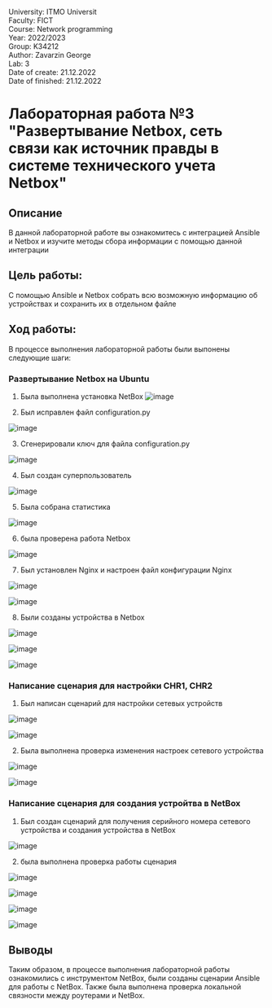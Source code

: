 University: ITMO Universit </br>
Faculty: FICT</br>
Course: Network programming</br>
Year: 2022/2023</br>
Group: K34212</br>
Author: Zavarzin George </br>
Lab: 3</br>
Date of create: 21.12.2022</br>
Date of finished: 21.12.2022</br>

# Лабораторная работа №3 "Развертывание Netbox, сеть связи как источник правды в системе технического учета Netbox"

## Описание
   В данной лабораторной работе вы ознакомитесь с интеграцией Ansible и Netbox и изучите методы сбора информации с помощью данной интеграции
   
## Цель работы: 
С помощью Ansible и Netbox собрать всю возможную информацию об устройствах и сохранить их в отдельном файле

## Ход работы:
В процессе выполнения лабораторной работы были выпонены следующие шаги:

  ### Развертывание Netbox на Ubuntu
  
  1. Была выполнена установка NetBox
![image](https://user-images.githubusercontent.com/60888284/209010972-936b7970-8747-422b-a22e-5f4341da85bb.png)

2. Был исправлен файл configuration.py

![image](https://user-images.githubusercontent.com/60888284/209011012-b0d53347-3c0b-484d-9b9e-888be19d6674.png)

3. Сгенерировали ключ для файла configuration.py

![image](https://user-images.githubusercontent.com/60888284/209011074-2e4fa739-484a-4431-92b0-4e13df1a4c53.png)

4. Был создан суперпользователь 

![image](https://user-images.githubusercontent.com/60888284/209011140-0644410d-facc-4d85-a13f-0b4c7bc8b543.png)

5. Была собрана статистика 

![image](https://user-images.githubusercontent.com/60888284/209011223-a0aeb600-2d86-472b-96b3-926c51fda04a.png)

6. была проверена работа Netbox

![image](https://user-images.githubusercontent.com/60888284/209011287-990ec86b-de20-4d5c-b6a6-e32079b13829.png)

7. Был установлен Nginx и настроен файл конфигурации Nginx

![image](https://user-images.githubusercontent.com/60888284/209011447-952a8fb0-5925-45be-8e38-f20b5d2b0bd3.png)

![image](https://user-images.githubusercontent.com/60888284/209011470-682003c3-7591-4c4e-9f32-c5d9d2db2336.png)

8. Были созданы устройства в Netbox 

![image](https://user-images.githubusercontent.com/60888284/209011528-78168ebd-5b6d-46e4-8bf0-2f241b87f0d4.png)

![image](https://user-images.githubusercontent.com/60888284/209011541-20f01d25-5472-4f1a-a78e-cfe4a0490fcd.png)

![image](https://user-images.githubusercontent.com/60888284/209011556-affbd25c-47fb-44d4-b987-21158b6c1785.png)

### Написание сценария для настройки CHR1, CHR2

1. Был написан сценарий для настройки сетевых устройств

![image](https://user-images.githubusercontent.com/60888284/209012445-cf22e628-3b1a-4548-9d5c-e4e379f65d78.png)

![image](https://user-images.githubusercontent.com/60888284/209012387-dc0ccab2-7dad-4fa0-a3ed-a3b59035531e.png)

2. Была выполнена проверка изменения настроек сетевого устройства

![image](https://user-images.githubusercontent.com/60888284/209012640-0e42ab44-93c8-400f-99df-19fd6cd2389d.png)

![image](https://user-images.githubusercontent.com/60888284/209014237-bda0a47a-84f8-4222-9c0c-6581ef012f45.png)

### Написание сценария для создания устройтва в NetBox

1. Был создан сценарий для получения серийного номера сетевого устройства и создания устройства в NetBox

![image](https://user-images.githubusercontent.com/60888284/209012878-a1c5a4cd-d0b4-4971-98a0-08e19d010fd6.png)

2. была выполнена проверка работы сценария 

![image](https://user-images.githubusercontent.com/60888284/209012890-f73fb52e-23c9-4717-b8b5-49e88adfdd61.png)

![image](https://user-images.githubusercontent.com/60888284/209012668-b6fc5640-43c0-4d7c-80a5-cc4e7c031045.png)

![image](https://user-images.githubusercontent.com/60888284/209012704-af4b2e78-0ef9-49b2-8fc8-f538bce9ef10.png)

![image](https://user-images.githubusercontent.com/60888284/209012724-13ee8a4c-c4d4-4425-92cb-40986b8c7ed5.png)

## Выводы 
Таким образом, в процессе выполнения лабораторной работы ознакомились с инструментом NetBox, были созданы сценарии Ansible для работы с NetBox. Также была выполнена проверка локальной связности между роутерами и NetBox.
